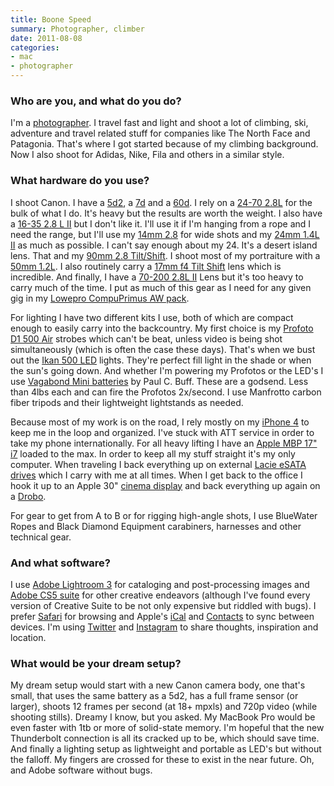 ```yaml
---
title: Boone Speed
summary: Photographer, climber
date: 2011-08-08
categories:
- mac
- photographer
---
```


### Who are you, and what do you do?

I'm a [photographer](http://www.boonespeed.com/ "Boone's website."). I travel fast and light and shoot a lot of climbing, ski, adventure and travel related stuff for companies like The North Face and Patagonia. That's where I got started because of my climbing background. Now I also shoot for Adidas, Nike, Fila and others in a similar style.

### What hardware do you use?

I shoot Canon. I have a [5d2][eos-5d-mark-ii], a [7d][eos-7d] and a [60d][eos-60d]. I rely on a [24-70 2.8L][ef-24-70mm-f2.8l-usm] for the bulk of what I do. It's heavy but the results are worth the weight. I also have a [16-35 2.8 L II][ef-16-35mm-f2.8l-ii-usm] but I don't like it. I'll use it if I'm hanging from a rope and I need the range, but I'll use my [14mm 2.8][ef-14mm-f2.8l-ii-usm] for wide shots and my [24mm 1.4L II][ef-24mm-f1.4l-ii-usm] as much as possible. I can't say enough about my 24. It's a desert island lens. That and my [90mm 2.8 Tilt/Shift][ts-e-90mm]. I shoot most of my portraiture with a [50mm 1.2L][ef-50mm-f1.2l-usm]. I also routinely carry a [17mm f4 Tilt Shift][ts-e-17mm] lens which is incredible. And finally, I have a [70-200 2.8L II][ef-70-200mm-f2.8l-is-ii-usm] Lens but it's too heavy to carry much of the time. I put as much of this gear as I need for any given gig in my [Lowepro CompuPrimus AW pack][compuprimus-aw].

For lighting I have two different kits I use, both of which are compact enough to easily carry into the backcountry. My first choice is my [Profoto D1 500 Air][d1-air-500] strobes which can't be beat, unless video is being shot simultaneously (which is often the case these days). That's when we bust out the [Ikan 500 LED][id-500] lights. They're perfect fill light in the shade or when the sun's going down. And whether I'm powering my Profotos or the LED's I use [Vagabond Mini batteries][vagabond-mini] by Paul C. Buff. These are a godsend. Less than 4lbs each and can fire the Profotos 2x/second. I use Manfrotto carbon fiber tripods and their lightweight lightstands as needed.

Because most of my work is on the road, I rely mostly on my [iPhone 4][iphone-4] to keep me in the loop and organized. I've stuck with ATT service in order to take my phone internationally. For all heavy lifting I have an [Apple MBP 17" i7][macbook-pro] loaded to the max. In order to keep all my stuff straight it's my only computer. When traveling I back everything up on external [Lacie eSATA drives][little-big-disk] which I carry with me at all times. When I get back to the office I hook it up to an Apple 30" [cinema display][cinema-display] and back everything up again on a [Drobo][].

For gear to get from A to B or for rigging high-angle shots, I use BlueWater Ropes and Black Diamond Equipment carabiners, harnesses and other technical gear.

### And what software?

I use [Adobe Lightroom 3][lightroom] for cataloging and post-processing images and [Adobe CS5 suite][creative-suite] for other creative endeavors (although I've found every version of Creative Suite to be not only expensive but riddled with bugs). I prefer [Safari][] for browsing and Apple's [iCal][] and [Contacts][address-book] to sync between devices. I'm using [Twitter][] and [Instagram][instagram-ios] to share thoughts, inspiration and location.

### What would be your dream setup?

My dream setup would start with a new Canon camera body, one that's small, that uses the same battery as a 5d2, has a full frame sensor (or larger), shoots 12 frames per second (at 18+ mpxls) and 720p video (while shooting stills). Dreamy I know, but you asked. My MacBook Pro would be even faster with 1tb or more of solid-state memory. I'm hopeful that the new Thunderbolt connection is all its cracked up to be, which should save time. And finally a lighting setup as lightweight and portable as LED's but without the falloff. My fingers are crossed for these to exist in the near future. Oh, and Adobe software without bugs.

[address-book]: http://web.archive.org/web/20191014200329/https://support.apple.com/en-us/HT201728 "A contacts application included with Mac OS X."
[cinema-display]: https://en.wikipedia.org/wiki/Apple_Cinema_Display "An LCD display."
[compuprimus-aw]: http://web.archive.org/web/20140916231953/http://www.amazon.com:80/Lowepro-CompuPrimus-Backpack-Arctic-Blue/dp/B001EO1A3C? "A backpack designed for photographers."
[creative-suite]: https://www.adobe.com/creativecloud.html "A collection of design tools."
[d1-air-500]: https://profoto.com/us/products/light-shaping-tools/accessories-for-light-shaping-tools "A monolight for photography."
[drobo]: https://en.wikipedia.org/wiki/Drobo "A hardware-based backup system."
[ef-14mm-f2.8l-ii-usm]: https://www.usa.canon.com/cusa/consumer/products/cameras/ef_lens_lineup/ef_14mm_f_2_8l_ii_usm "A wide-angle lens for cameras."
[ef-16-35mm-f2.8l-ii-usm]: http://web.archive.org/web/20151103123732/http://usa.canon.com:80/cusa/consumer/products/cameras/ef_lens_lineup/ef_16_35mm_f_2_8l_ii_usm "A wide zoom lens for DSLRs."
[ef-24-70mm-f2.8l-usm]: https://www.usa.canon.com/cusa/consumer/products/cameras/ef_lens_lineup/ef_24_70mm_f_2_8l_usm "A zoom lens for cameras."
[ef-24mm-f1.4l-ii-usm]: https://www.usa.canon.com/cusa/consumer/products/cameras/ef_lens_lineup/ef_24mm_f_1_4l_ii_usm "A wide-angle lens for cameras."
[ef-50mm-f1.2l-usm]: https://www.usa.canon.com/cusa/consumer/products/cameras/ef_lens_lineup/ef_50mm_f_1_2l_usm "A standard and medium telephoto camera lens."
[ef-70-200mm-f2.8l-is-ii-usm]: https://www.usa.canon.com/cusa/professional/products/lenses/ef_lens_lineup/lens_telezoom_pro/ef_70_200mm_f_2_8l_is_ii_usm "A telephoto lens."
[eos-5d-mark-ii]: http://web.archive.org/web/20151104220940/http://www.usa.canon.com/cusa/support/consumer/eos_slr_camera_systems/eos_digital_slr_cameras/eos_5d_mark_ii "A 21 megapixel DSLR."
[eos-60d]: https://www.usa.canon.com/cusa/consumer/products/cameras/slr_cameras/eos_60d "A consumer-level DSLR camera."
[eos-7d]: http://web.archive.org/web/20151105102657/http://www.usa.canon.com/cusa/consumer/products/cameras/slr_cameras/eos_7d "An 18 megapixel digital SLR."
[ical]: https://en.wikipedia.org/wiki/Calendar_(Apple) "The calendar software included with macOS."
[id-500]: https://ikancorp.com/product-category/lighting/ "An LED light for photography."
[instagram-ios]: https://apps.apple.com/us/app/instagram/id389801252 "A photo taking/sharing app."
[iphone-4]: https://en.wikipedia.org/wiki/IPhone_4 "A smartphone."
[lightroom]: https://www.adobe.com/products/photoshop-lightroom.html "Photo management and editing software."
[little-big-disk]: http://web.archive.org/web/20220622034536/http://www.amazon.com/Lacie-LITTLE-THUNDERBOL-Computer-Parts/dp/B0068DOSKG/ "A Thunderbolt-powered hard drive."
[macbook-pro]: https://www.apple.com/macbook-pro/ "A laptop."
[safari]: https://www.apple.com/safari/ "A fast web browser."
[ts-e-17mm]: http://web.archive.org/web/20151101033147/http://www.usa.canon.com:80/cusa/consumer/products/cameras/ef_lens_lineup/ts_e_17mm_f_4l "A tilt-shift lens for cameras."
[ts-e-90mm]: https://www.usa.canon.com/cusa/consumer/products/cameras/ef_lens_lineup/ts_e_90mm_f_2_8 "A tilt-shift lens for cameras."
[twitter]: http://web.archive.org/web/20230525035323/https://twitter.com/ "An online micro-blogging platform."
[vagabond-mini]: https://www.paulcbuff.com/Portable-Power/Vagabond-Mini-Lithium.html "A portable lithium battery."
